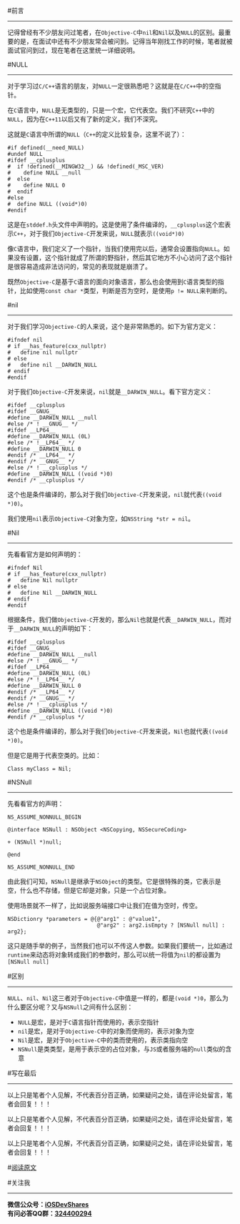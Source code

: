 #前言

---
记得曾经有不少朋友问过笔者，在`Objective-C`中`nil`和`Nil`以及`NULL`的区别。最重要的是，在面试中还有不少朋友常会被问到。记得当年刚找工作的时候，笔者就被面试官问到过，现在笔者在这里统一详细说明。

#NULL

---
对于学习过`C/C++`语言的朋友，对`NULL`一定很熟悉吧？这就是在`C/C++`中的空指针。

在`C`语言中，`NULL`是无类型的，只是一个宏，它代表空。我们不研究`C++`中的`NULL`，因为在`C++11`以后又有了新的定义，我们不深究。

这就是`C`语言中所谓的`NULL`（`C++`的定义比较复杂，这里不说了）：

```
#if defined(__need_NULL)
#undef NULL
#ifdef __cplusplus
#  if !defined(__MINGW32__) && !defined(_MSC_VER)
#    define NULL __null
#  else
#    define NULL 0
#  endif
#else
#  define NULL ((void*)0)
#endif
```
这是在`stddef.h`头文件中声明的。这是使用了条件编译的，`__cplusplus`这个宏表示`C++`，对于我们`Objective-C`开发来说，`NULL`就表示`((void*)0)`

像`C`语言中，我们定义了一个指针，当我们使用完以后，通常会设置指向`NULL`。如果没有设置，这个指针就成了所谓的野指针，然后其它地方不小心访问了这个指针是很容易造成非法访问的，常见的表现就是崩溃了。

既然`Objective-C`是基于`C`语言的面向对象语言，那么也会使用到`C`语言类型的指针，比如使用`const char *`类型，判断是否为空时，是使用`p != NULL`来判断的。

#nil

---
对于我们学习`Objective-C`的人来说，这个是非常熟悉的。如下为官方定义：

```
#ifndef nil
# if __has_feature(cxx_nullptr)
#   define nil nullptr
# else
#   define nil __DARWIN_NULL
# endif
#endif
```

对于我们`Objective-C`开发来说，`nil`就是`__DARWIN_NULL`。看下官方定义：

```
#ifdef __cplusplus
#ifdef __GNUG__
#define __DARWIN_NULL __null
#else /* ! __GNUG__ */
#ifdef __LP64__
#define __DARWIN_NULL (0L)
#else /* !__LP64__ */
#define __DARWIN_NULL 0
#endif /* __LP64__ */
#endif /* __GNUG__ */
#else /* ! __cplusplus */
#define __DARWIN_NULL ((void *)0)
#endif /* __cplusplus */
```

这个也是条件编译的，那么对于我们`Objective-C`开发来说，`nil`就代表`((void *)0)`。

我们使用`nil`表示`Objective-C`对象为空，如`NSString *str = nil`。

#Nil

---
先看看官方是如何声明的：

```
#ifndef Nil
# if __has_feature(cxx_nullptr)
#   define Nil nullptr
# else
#   define Nil __DARWIN_NULL
# endif
#endif
```

根据条件，我们做`Objective-C`开发的，那么`Nil`也就是代表`__DARWIN_NULL`，而对于`__DARWIN_NULL`的声明如下：

```
#ifdef __cplusplus
#ifdef __GNUG__
#define __DARWIN_NULL __null
#else /* ! __GNUG__ */
#ifdef __LP64__
#define __DARWIN_NULL (0L)
#else /* !__LP64__ */
#define __DARWIN_NULL 0
#endif /* __LP64__ */
#endif /* __GNUG__ */
#else /* ! __cplusplus */
#define __DARWIN_NULL ((void *)0)
#endif /* __cplusplus */
```

这个也是条件编译的，那么对于我们`Objective-C`开发来说，`Nil`也就代表`((void *)0)`。

但是它是用于代表空类的。比如：

```
Class myClass = Nil;
```

#NSNull

---
先看看官方的声明：

```
NS_ASSUME_NONNULL_BEGIN

@interface NSNull : NSObject <NSCopying, NSSecureCoding>

+ (NSNull *)null;

@end

NS_ASSUME_NONNULL_END
```

由此我们可知，`NSNull`是继承于`NSObject`的类型。它是很特殊的类，它表示是空，什么也不存储，但是它却是对象，只是一个占位对象。

使用场景就不一样了，比如说服务端接口中让我们在值为空时，传空。

```
NSDictionry *parameters = @{@"arg1" : @"value1",
                            @"arg2" : arg2.isEmpty ? [NSNull null] : arg2};
```

这只是随手举的例子，当然我们也可以不传这人参数。如果我们要统一，比如通过`runtime`来动态将对象转成我们的参数时，那么可以统一将值为`nil`的都设置为`[NSNull null]`              

#区别

---
`NULL`、`nil`、`Nil`这三者对于`Objective-C`中值是一样的，都是`(void *)0`，那么为什么要区分呢？又与`NSNull`之间有什么区别：

* `NULL`是宏，是对于`C`语言指针而使用的，表示空指针
* `nil`是宏，是对于`Objective-C`中的对象而使用的，表示对象为空
* `Nil`是宏，是对于`Objective-C`中的类而使用的，表示类指向空
* `NSNull`是类类型，是用于表示空的占位对象，与`JS`或者服务端的`null`类似的含意

#写在最后

---
以上只是笔者个人见解，不代表百分百正确，如果疑问之处，请在评论处留言，笔者会回复！！！

以上只是笔者个人见解，不代表百分百正确，如果疑问之处，请在评论处留言，笔者会回复！！！

以上只是笔者个人见解，不代表百分百正确，如果疑问之处，请在评论处留言，笔者会回复！！！

#[阅读原文](http://www.henishuo.com/nil-nil-null-nsnull-difference/)

#关注我

---
**微信公众号：[iOSDevShares](http://www.henishuo.com/)**<br>
**有问必答QQ群：[324400294](http://www.henishuo.com/)**

